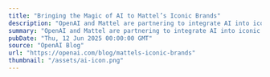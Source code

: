 ```yaml
---
title: "Bringing the Magic of AI to Mattel’s Iconic Brands"
description: "OpenAI and Mattel are partnering to integrate AI into iconic brands such as Barbie and Hot Wheels, aiming to enhance creative development, streamline workflows, and create new ways for fans to engage."
summary: "OpenAI and Mattel are partnering to integrate AI into iconic brands such as Barbie and Hot Wheels, aiming to enhance creative development, streamline workflows, and create new ways for fans to engage."
pubDate: "Thu, 12 Jun 2025 00:00:00 GMT"
source: "OpenAI Blog"
url: "https://openai.com/blog/mattels-iconic-brands"
thumbnail: "/assets/ai-icon.png"
---
```


